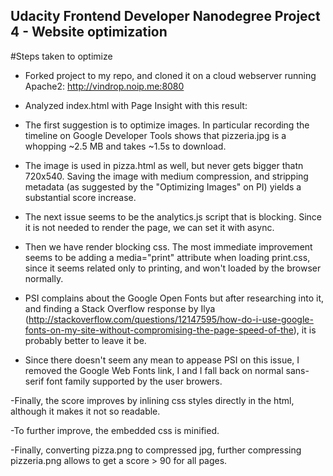 ## Udacity Frontend Developer Nanodegree Project 4 - Website optimization

#Steps taken to optimize

- Forked project to my repo, and cloned it on a cloud webserver running Apache2: http://vindrop.noip.me:8080

- Analyzed index.html with Page Insight with this result:

- The first suggestion is to optimize images. In particular recording the timeline on Google Developer Tools shows that pizzeria.jpg is a whopping ~2.5 MB and takes ~1.5s to download.

- The image is used in pizza.html as well, but never gets bigger thatn 720x540. Saving the image with medium compression, and stripping metadata (as suggested by the "Optimizing Images" on PI) yields a substantial score increase.

- The next issue seems to be the analytics.js script that is blocking. Since it is not needed to render the page, we can set it with async.

- Then we have render blocking css. The most immediate improvement seems to be adding a media="print" attribute when loading print.css, since it seems related only to printing, and won't loaded by the browser normally.

- PSI complains about the Google Open Fonts but after researching into it, and finding a Stack Overflow response by Ilya (http://stackoverflow.com/questions/12147595/how-do-i-use-google-fonts-on-my-site-without-compromising-the-page-speed-of-the), it is probably better to leave it be.

- Since there doesn't seem any mean to appease PSI on this issue, I removed the Google Web Fonts link, I and I fall back on normal sans-serif font family supported by the user browers.

-Finally, the score improves by inlining css styles directly in the html, although it makes it not so readable.

-To further improve, the embedded css is minified.

-Finally, converting pizza.png to compressed jpg, further compressing pizzeria.png allows to get a score > 90 for all pages.
